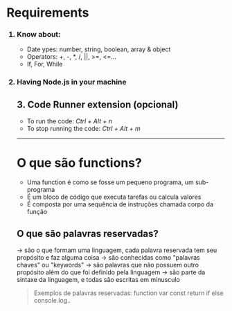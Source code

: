 # Requirements 

<ol>
<h3> <li>Know about:</li> </h3>

- Date ypes: number, string, boolean, array & object 
- Operators: +, -, *, /, ||, >=, <=...
- If, For, While  


<h3> <li>Having Node.js in your machine</li> </h3>
  
## 3. Code Runner extension (opcional)
- To run the code: _Ctrl + Alt + n_ 
- To stop running the code: _Ctrl + Alt + m_


______________________________________________________________________ 

# O que são functions? 
- Uma function é como se fosse um pequeno programa, um sub-programa
- É um bloco de código que executa tarefas ou calcula valores
- É composta por uma sequência de instruções chamada corpo da função


## O que são palavras reservadas?
-> são o que formam uma linguagem, cada palavra reservada tem seu propósito e faz alguma coisa 
-> são conhecidas como "palavras chaves" ou "keywords" 
-> são palavras que não possuem outro propósito além do que foi definido pela linguagem
-> são parte da sintaxe da linguagem, e todas são escritas em mínusculo 

>Exemplos de palavras reservadas: 
>function
>var 
>const
>return
>if
>else
>console.log..









 
